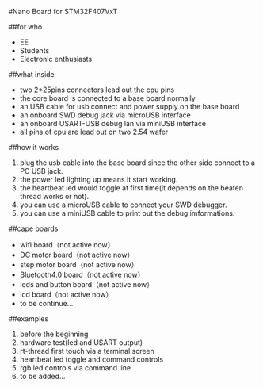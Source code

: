 #Nano Board for STM32F407VxT

##for who
- EE
- Students
- Electronic enthusiasts

##what inside
- two 2*25pins connectors lead out the cpu pins
- the core board is connected to a base board normally
- an USB cable for usb connect and power supply on the base board
- an onboard SWD debug jack via microUSB interface
- an onboard USART-USB debug lan via miniUSB interface
- all pins of cpu are lead out on two 2.54 wafer

##how it works
1. plug the usb cable into the base board since the other side connect to a PC USB jack.
2. the power led lighting up means it start working.
3. the heartbeat led would toggle at first time(it depends on the beaten thread works or not). 
4. you can use a microUSB cable to connect your SWD debugger.
5. you can use a miniUSB cable to print out the debug imformations.

##cape boards
- wifi board（not active now）
- DC motor board（not active now）
- step motor board（not active now）
- Bluetooth4.0 board（not active now）
- leds and button board（not active now）
- lcd board（not active now）
- to be continue...

##examples
1. before the beginning
2. hardware test(led and USART output)
3. rt-thread first touch via a terminal screen
4. heartbeat led toggle and command controls
5. rgb led controls via command line
6. to be added...
